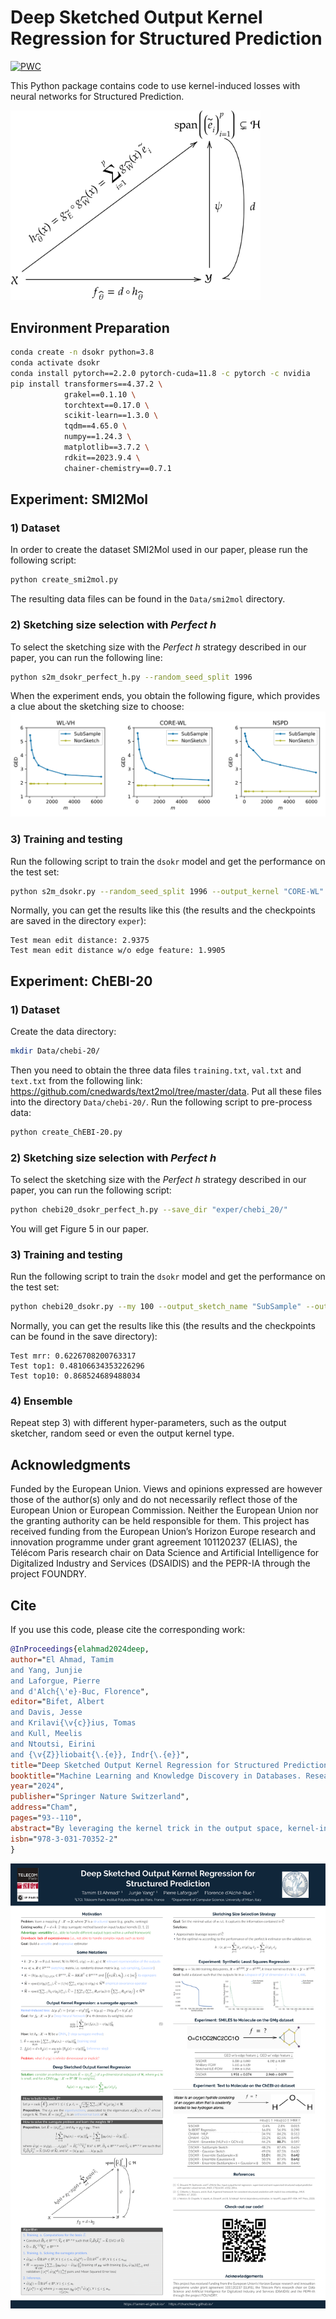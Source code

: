 # Deep Sketched Output Kernel Regression for Structured Prediction

[![PWC](https://img.shields.io/endpoint.svg?url=https://paperswithcode.com/badge/deep-sketched-output-kernel-regression-for/cross-modal-retrieval-on-chebi-20)](https://paperswithcode.com/sota/cross-modal-retrieval-on-chebi-20?p=deep-sketched-output-kernel-regression-for)

This Python package contains code to use kernel-induced losses with neural networks for Structured Prediction.

<img src="Figures/DSOKR_scheme.png" width="400"/>

## Environment Preparation
```bash
conda create -n dsokr python=3.8
conda activate dsokr
conda install pytorch==2.2.0 pytorch-cuda=11.8 -c pytorch -c nvidia
pip install transformers==4.37.2 \
            grakel==0.1.10 \
            torchtext==0.17.0 \
            scikit-learn==1.3.0 \
            tqdm==4.65.0 \
            numpy==1.24.3 \
            matplotlib==3.7.2 \
            rdkit==2023.9.4 \
            chainer-chemistry==0.7.1
```

## Experiment: SMI2Mol
### 1) Dataset
In order to create the dataset SMI2Mol used in our paper, please run the following script:
```bash
python create_smi2mol.py
```
The resulting data files can be found in the `Data/smi2mol` directory.

### 2) Sketching size selection with *Perfect h*
To select the sketching size with the *Perfect h* strategy described in our paper, you can run the following line:
```bash
python s2m_dsokr_perfect_h.py --random_seed_split 1996
```
When the experiment ends, you obtain the following figure, which provides a clue about the sketching size to choose:
![](Figures/hperfect_s2m.png)


### 3) Training and testing
Run the following script to train the `dsokr` model and get the performance on the test set:
```bash
python s2m_dsokr.py --random_seed_split 1996 --output_kernel "CORE-WL" --mys_kernel 3200 --nlayers 6 --nhead 8 --dropout 0.2 --dim 256
```
Normally, you can get the results like this (the results and the checkpoints are saved in the directory `exper`):
```
Test mean edit distance: 2.9375
Test mean edit distance w/o edge feature: 1.9905
```

## Experiment: ChEBI-20
### 1) Dataset
Create the data directory:
```bash
mkdir Data/chebi-20/
```
Then you need to obtain the three data files `training.txt`, `val.txt` and `text.txt` from the following link: https://github.com/cnedwards/text2mol/tree/master/data. Put all these files into the directory `Data/chebi-20/`. Run the following script to pre-process data:
```bash
python create_ChEBI-20.py
```

### 2) Sketching size selection with *Perfect h*
To select the sketching size with the *Perfect h* strategy described in our paper, you can run the following script:
```bash
python chebi20_dsokr_perfect_h.py --save_dir "exper/chebi_20/" 
```
You will get Figure 5 in our paper.

### 3) Training and testing
Run the following script to train the `dsokr` model and get the performance on the test set:
```bash
python chebi20_dsokr.py --my 100 --output_sketch_name "SubSample" --output_kernel 'cosine' --save_dir "exper/chebi_20/" --random_seed 42
```
Normally, you can get the results like this (the results and the checkpoints can be found in the save directory):
```
Test mrr: 0.6226708200763317
Test top1: 0.48106634353226296
Test top10: 0.868524689488034
```

### 4) Ensemble
Repeat step 3) with different hyper-parameters, such as the output sketcher, random seed or even the output kernel type.

## Acknowledgments
Funded by the European Union. Views and opinions expressed are however those of the author(s) only and do not necessarily reflect those of the European Union or European Commission. Neither the European Union nor the granting authority can be held responsible for them. This project has received funding from the European Union’s Horizon Europe research and innovation programme under grant agreement 101120237 (ELIAS), the Télécom Paris research chair on Data Science and Artificial Intelligence for Digitalized Industry and Services (DSAIDIS) and the PEPR-IA through the project FOUNDRY.

## Cite

If you use this code, please cite the corresponding work:

```bibtex
@InProceedings{elahmad2024deep,
author="El Ahmad, Tamim
and Yang, Junjie
and Laforgue, Pierre
and d'Alch{\'e}-Buc, Florence",
editor="Bifet, Albert
and Davis, Jesse
and Krilavi{\v{c}}ius, Tomas
and Kull, Meelis
and Ntoutsi, Eirini
and {\v{Z}}liobait{\.{e}}, Indr{\.{e}}",
title="Deep Sketched Output Kernel Regression for Structured Prediction",
booktitle="Machine Learning and Knowledge Discovery in Databases. Research Track",
year="2024",
publisher="Springer Nature Switzerland",
address="Cham",
pages="93--110",
abstract="By leveraging the kernel trick in the output space, kernel-induced losses provide a principled way to define structured output prediction tasks for a wide variety of output modalities. In particular, they have been successfully used in the context of surrogate non-parametric regression, where the kernel trick is typically exploited in the input space as well. However, when inputs are images or texts, more expressive models such as deep neural networks seem more suited than non-parametric methods. In this work, we tackle the question of how to train neural networks to solve structured output prediction tasks, while still benefiting from the versatility and relevance of kernel-induced losses. We design a novel family of deep neural architectures, whose last layer predicts in a data-dependent finite-dimensional subspace of the infinite-dimensional output feature space deriving from the kernel-induced loss. This subspace is chosen as the span of the eigenfunctions of a randomly-approximated version of the empirical kernel covariance operator. Interestingly, this approach unlocks the use of gradient descent algorithms (and consequently of any neural architecture) for structured prediction. Experiments on synthetic tasks as well as real-world supervised graph prediction problems show the relevance of our method.",
isbn="978-3-031-70352-2"
}
```

![Poster](https://github.com/tamim-el/dsokr/blob/main/Figures/Poster.png?raw=true)
